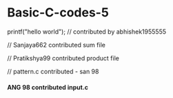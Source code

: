 # Basic-C-codes-5
printf("hello world");
// contributed by abhishek1955555


// Sanjaya662 contributed sum file

// Pratikshya99 contributed product file

// pattern.c contributed - san 98

#### ANG 98 contributed input.c
